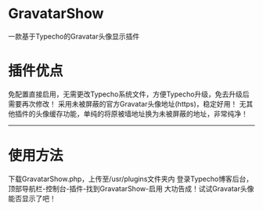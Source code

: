 # GravatarShow
一款基于Typecho的Gravatar头像显示插件

# 插件优点

免配置直接启用，无需更改Typecho系统文件，方便Typecho升级，免去升级后需要再次修改！
采用未被屏蔽的官方Gravatar头像地址(https)，稳定好用！
无其他插件的头像缓存功能，单纯的将原被墙地址换为未被屏蔽的地址，非常纯净！

---
# 使用方法

下载GravatarShow.php，上传至/usr/plugins文件夹内
登录Typecho博客后台，顶部导航栏-控制台-插件-找到GravatarShow-启用
大功告成！试试Gravatar头像能否显示了吧！
